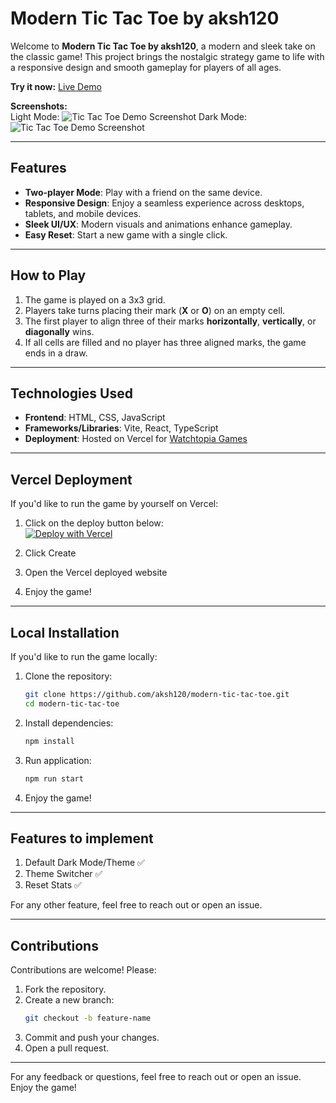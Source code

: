 # Modern Tic Tac Toe by aksh120

Welcome to **Modern Tic Tac Toe by aksh120**, a modern and sleek take on the classic game! This project brings the nostalgic strategy game to life with a responsive design and smooth gameplay for players of all ages.  

**Try it now:** [Live Demo](https://games.watchtopia.site/games/tic-tac-toe)

**Screenshots:**\
Light Mode:
![Tic Tac Toe Demo Screenshot](https://i.imgur.com/Cb0fNQ7.png)
Dark Mode:
![Tic Tac Toe Demo Screenshot](https://i.imgur.com/q5DSDpr.png)

---

## Features
- **Two-player Mode**: Play with a friend on the same device.  
- **Responsive Design**: Enjoy a seamless experience across desktops, tablets, and mobile devices.  
- **Sleek UI/UX**: Modern visuals and animations enhance gameplay.  
- **Easy Reset**: Start a new game with a single click.

---

## How to Play
1. The game is played on a 3x3 grid.  
2. Players take turns placing their mark (**X** or **O**) on an empty cell.  
3. The first player to align three of their marks **horizontally**, **vertically**, or **diagonally** wins.  
4. If all cells are filled and no player has three aligned marks, the game ends in a draw.

---

## Technologies Used
- **Frontend**: HTML, CSS, JavaScript  
- **Frameworks/Libraries**: Vite, React, TypeScript
- **Deployment**: Hosted on Vercel for [Watchtopia Games](https://games.watchtopia.site)

---

## Vercel Deployment
If you'd like to run the game by yourself on Vercel:

1. Click on the deploy button below:\
[![Deploy with Vercel](https://vercel.com/button)](https://vercel.com/new/clone?repository-url=https%3A%2F%2Fgithub.com%2Faksh120%2Fmodern-tic-tac-toe&project-name=modern-tic-tac-toe-by-aksh120&repository-name=modern-tic-tac-toe-by-aksh120&demo-title=Modern%20Tic%20Tac%20Toe%20by%20aksh120&demo-description=A%20simple%20modern%20UI%20tic%20tac%20toe%20game%20made%20with%20TypeScript&demo-url=https%3A%2F%2Fgames.watchtopia.site%2Fgames%2Ftic-tac-toe)

2. Click Create

3. Open the Vercel deployed website
    
4. Enjoy the game!

---

## Local Installation
If you'd like to run the game locally:

1. Clone the repository:
    ```bash
    git clone https://github.com/aksh120/modern-tic-tac-toe.git
    cd modern-tic-tac-toe
    ```
    
2. Install dependencies:
    ```bash
    npm install
    ```
    
3. Run application:
    ```bash
    npm run start
    ```
    
4. Enjoy the game!

---

## Features to implement

1. Default Dark Mode/Theme ✅
2. Theme Switcher ✅
3. Reset Stats ✅

For any other feature, feel free to reach out or open an issue.  

---

## Contributions
Contributions are welcome! Please:

1. Fork the repository.  
2. Create a new branch:
    ```bash
    git checkout -b feature-name
    ```
3. Commit and push your changes.  
4. Open a pull request.

---

For any feedback or questions, feel free to reach out or open an issue.  
Enjoy the game!
